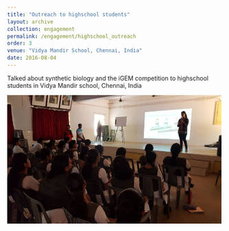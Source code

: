```yaml
---
title: "Outreach to highschool students"
layout: archive
collection: engagement
permalink: /engagement/highschool_outreach
order: 3
venue: "Vidya Mandir School, Chennai, India"
date: 2016-08-04
---
```


Talked about synthetic biology and the iGEM competition to highschool students in Vidya Mandir school, Chennai, India

<img src="/images/research/Vm3iisc.png" alt="Aiswarya Prasad speaking to an auditorium of highschool students" width="500" height="300" />